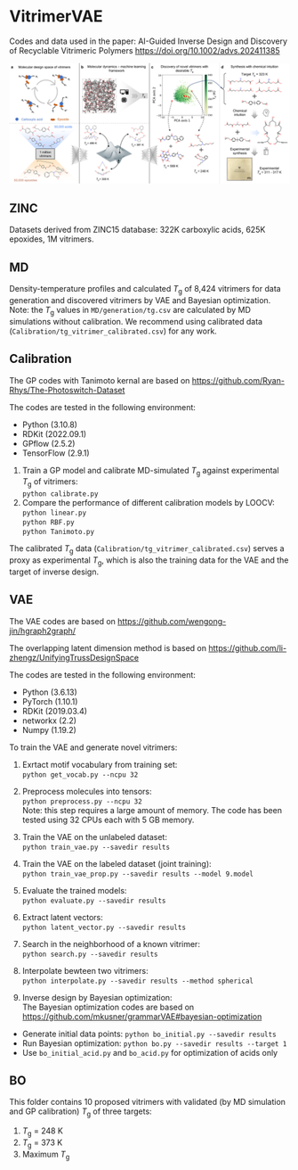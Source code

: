# VitrimerVAE
Codes and data used in the paper: AI-Guided Inverse Design and Discovery of Recyclable Vitrimeric Polymers https://doi.org/10.1002/advs.202411385

<img src="overview.png">

## ZINC
Datasets derived from ZINC15 database: 322K carboxylic acids, 625K epoxides, 1M vitrimers.

## MD
Density-temperature profiles and calculated *T*<sub>g</sub> of 8,424 vitrimers for data generation and discovered vitrimers by VAE and Bayesian optimization. Note: the *T*<sub>g</sub> values in `MD/generation/tg.csv` are calculated by MD simulations without calibration. We recommend using calibrated data (`Calibration/tg_vitrimer_calibrated.csv`) for any work.

## Calibration
The GP codes with Tanimoto kernal are based on https://github.com/Ryan-Rhys/The-Photoswitch-Dataset

The codes are tested in the following environment:
 - Python (3.10.8)
 - RDKit (2022.09.1)
 - GPflow (2.5.2)
 - TensorFlow (2.9.1)

1. Train a GP model and calibrate MD-simulated *T*<sub>g</sub> against experimental *T*<sub>g</sub> of vitrimers:\
`python calibrate.py`
2. Compare the performance of different calibration models by LOOCV:\
`python linear.py`\
`python RBF.py`\
`python Tanimoto.py`

The calibrated *T*<sub>g</sub> data (`Calibration/tg_vitrimer_calibrated.csv`) serves a proxy as experimental *T*<sub>g</sub>, which is also the training data for the VAE and the target of inverse design.

## VAE
The VAE codes are based on https://github.com/wengong-jin/hgraph2graph/

The overlapping latent dimension method is based on https://github.com/li-zhengz/UnifyingTrussDesignSpace

The codes are tested in the following environment:
 - Python (3.6.13)
 - PyTorch (1.10.1)
 - RDKit (2019.03.4)
 - networkx (2.2)
 - Numpy (1.19.2)

To train the VAE and generate novel vitrimers:
1. Exrtact motif vocabulary from training set:\
`python get_vocab.py --ncpu 32`

2. Preprocess molecules into tensors:\
`python preprocess.py --ncpu 32`\
Note: this step requires a large amount of memory. The code has been tested using 32 CPUs each with 5 GB memory.

3. Train the VAE on the unlabeled dataset:\
`python train_vae.py --savedir results`

4. Train the VAE on the labeled dataset (joint training):\
`python train_vae_prop.py --savedir results --model 9.model`

5. Evaluate the trained models:\
`python evaluate.py --savedir results`

6. Extract latent vectors:\
`python latent_vector.py --savedir results`

7. Search in the neighborhood of a known vitrimer:\
`python search.py --savedir results`

8. Interpolate bewteen two vitrimers:\
`python interpolate.py --savedir results --method spherical`

9. Inverse design by Bayesian optimization:\
The Bayesian optimization codes are based on https://github.com/mkusner/grammarVAE#bayesian-optimization

 - Generate initial data points: `python bo_initial.py --savedir results`
 - Run Bayesian optimization: `python bo.py --savedir results --target 1`
 - Use `bo_initial_acid.py` and `bo_acid.py` for optimization of acids only

## BO
This folder contains 10 proposed vitrimers with validated (by MD simulation and GP calibration) *T*<sub>g</sub> of three targets:

1. *T*<sub>g</sub> = 248 K
2. *T*<sub>g</sub> = 373 K
3. Maximum *T*<sub>g</sub>
